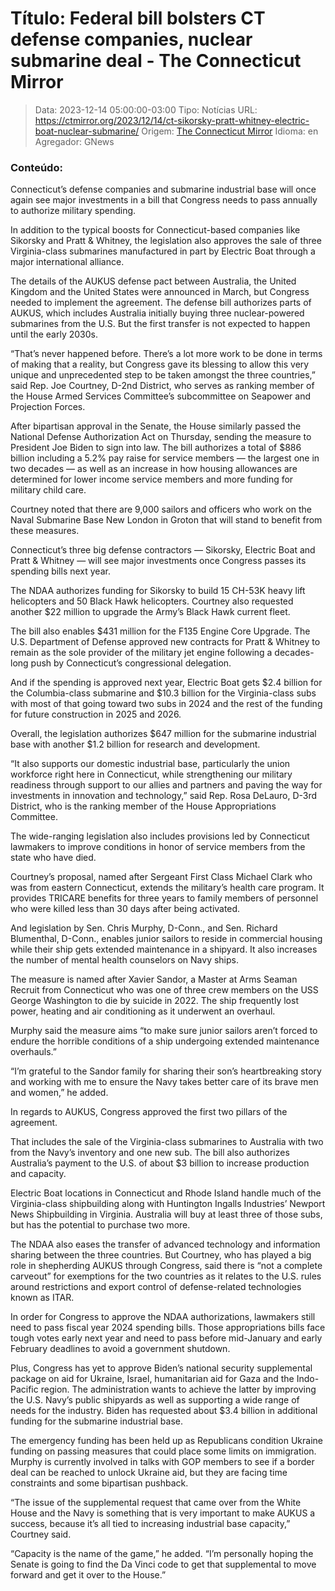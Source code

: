 # Título: Federal bill bolsters CT defense companies, nuclear submarine deal - The Connecticut Mirror

>Data: 2023-12-14 05:00:00-03:00
>Tipo: Notícias
>URL: https://ctmirror.org/2023/12/14/ct-sikorsky-pratt-whitney-electric-boat-nuclear-submarine/
>Origem: [The Connecticut Mirror](https://ctmirror.org)
>Idioma: en
>Agregador: GNews

### Conteúdo:

Connecticut’s defense companies and submarine industrial base will once again see major investments in a bill that Congress needs to pass annually to authorize military spending.

In addition to the typical boosts for Connecticut-based companies like Sikorsky and Pratt & Whitney, the legislation also approves the sale of three Virginia-class submarines manufactured in part by Electric Boat through a major international alliance.

The details of the AUKUS defense pact between Australia, the United Kingdom and the United States were announced in March, but Congress needed to implement the agreement. The defense bill authorizes parts of AUKUS, which includes Australia initially buying three nuclear-powered submarines from the U.S. But the first transfer is not expected to happen until the early 2030s.

“That’s never happened before. There’s a lot more work to be done in terms of making that a reality, but Congress gave its blessing to allow this very unique and unprecedented step to be taken amongst the three countries,” said Rep. Joe Courtney, D-2nd District, who serves as ranking member of the House Armed Services Committee’s subcommittee on Seapower and Projection Forces.

After bipartisan approval in the Senate, the House similarly passed the National Defense Authorization Act on Thursday, sending the measure to President Joe Biden to sign into law. The bill authorizes a total of $886 billion including a 5.2% pay raise for service members — the largest one in two decades — as well as an increase in how housing allowances are determined for lower income service members and more funding for military child care.

Courtney noted that there are 9,000 sailors and officers who work on the Naval Submarine Base New London in Groton that will stand to benefit from these measures.

Connecticut’s three big defense contractors — Sikorsky, Electric Boat and Pratt & Whitney — will see major investments once Congress passes its spending bills next year.

The NDAA authorizes funding for Sikorsky to build 15 CH-53K heavy lift helicopters and 50 Black Hawk helicopters. Courtney also requested another $22 million to upgrade the Army’s Black Hawk current fleet.

The bill also enables $431 million for the F135 Engine Core Upgrade. The U.S. Department of Defense approved new contracts for Pratt & Whitney to remain as the sole provider of the military jet engine following a decades-long push by Connecticut’s congressional delegation.

And if the spending is approved next year, Electric Boat gets $2.4 billion for the Columbia-class submarine and $10.3 billion for the Virginia-class subs with most of that going toward two subs in 2024 and the rest of the funding for future construction in 2025 and 2026.

Overall, the legislation authorizes $647 million for the submarine industrial base with another $1.2 billion for research and development.

“It also supports our domestic industrial base, particularly the union workforce right here in Connecticut, while strengthening our military readiness through support to our allies and partners and paving the way for investments in innovation and technology,” said Rep. Rosa DeLauro, D-3rd District, who is the ranking member of the House Appropriations Committee.

The wide-ranging legislation also includes provisions led by Connecticut lawmakers to improve conditions in honor of service members from the state who have died.

Courtney’s proposal, named after Sergeant First Class Michael Clark who was from eastern Connecticut, extends the military’s health care program. It provides TRICARE benefits for three years to family members of personnel who were killed less than 30 days after being activated.

And legislation by Sen. Chris Murphy, D-Conn., and Sen. Richard Blumenthal, D-Conn., enables junior sailors to reside in commercial housing while their ship gets extended maintenance in a shipyard. It also increases the number of mental health counselors on Navy ships.

The measure is named after Xavier Sandor, a Master at Arms Seaman Recruit from Connecticut who was one of three crew members on the USS George Washington to die by suicide in 2022. The ship frequently lost power, heating and air conditioning as it underwent an overhaul.

Murphy said the measure aims “to make sure junior sailors aren’t forced to endure the horrible conditions of a ship undergoing extended maintenance overhauls.”

“I’m grateful to the Sandor family for sharing their son’s heartbreaking story and working with me to ensure the Navy takes better care of its brave men and women,” he added.

In regards to AUKUS, Congress approved the first two pillars of the agreement.

That includes the sale of the Virginia-class submarines to Australia with two from the Navy’s inventory and one new sub. The bill also authorizes Australia’s payment to the U.S. of about $3 billion to increase production and capacity.

Electric Boat locations in Connecticut and Rhode Island handle much of the Virginia-class shipbuilding along with Huntington Ingalls Industries’ Newport News Shipbuilding in Virginia. Australia will buy at least three of those subs, but has the potential to purchase two more.

The NDAA also eases the transfer of advanced technology and information sharing between the three countries. But Courtney, who has played a big role in shepherding AUKUS through Congress, said there is “not a complete carveout” for exemptions for the two countries as it relates to the U.S. rules around restrictions and export control of defense-related technologies known as ITAR.

In order for Congress to approve the NDAA authorizations, lawmakers still need to pass fiscal year 2024 spending bills. Those appropriations bills face tough votes early next year and need to pass before mid-January and early February deadlines to avoid a government shutdown.

Plus, Congress has yet to approve Biden’s national security supplemental package on aid for Ukraine, Israel, humanitarian aid for Gaza and the Indo-Pacific region. The administration wants to achieve the latter by improving the U.S. Navy’s public shipyards as well as supporting a wide range of needs for the industry. Biden has requested about $3.4 billion in additional funding for the submarine industrial base.

The emergency funding has been held up as Republicans condition Ukraine funding on passing measures that could place some limits on immigration. Murphy is currently involved in talks with GOP members to see if a border deal can be reached to unlock Ukraine aid, but they are facing time constraints and some bipartisan pushback.

“The issue of the supplemental request that came over from the White House and the Navy is something that is very important to make AUKUS a success, because it’s all tied to increasing industrial base capacity,” Courtney said.

“Capacity is the name of the game,” he added. “I’m personally hoping the Senate is going to find the Da Vinci code to get that supplemental to move forward and get it over to the House.”
